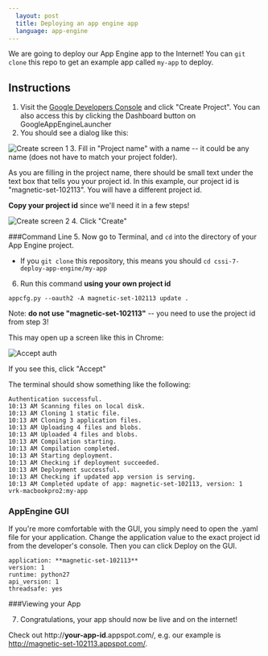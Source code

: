 ```yaml
---
  layout: post
  title: Deploying an app engine app
  language: app-engine
---
```


We are going to deploy our App Engine app to the Internet! You can `git clone` this repo to get an example app called `my-app` to deploy.

##  Instructions

1. Visit the [Google Developers Console](https://console.developers.google.com/project) and click "Create Project". You can also access this by clicking the Dashboard button on GoogleAppEngineLauncher
2. You should see a dialog like this:

  ![Create screen 1](http://i.imgur.com/SME2wp7m.png)
3. Fill in "Project name" with a name -- it could be any name (does not have to match your project folder).

  As you are filling in the project name, there should be small text under the text box that tells you your project id. In this example, our project id is "magnetic-set-102113". You will have a different project id.

  **Copy your project id** since we'll need it in a few steps!

  ![Create screen 2](http://i.imgur.com/ZXVtYHym.png)
4. Click "Create"

###Command Line
5. Now go to Terminal, and `cd` into the directory of your App Engine project.
  * If you `git clone` this repository, this means you should `cd cssi-7-deploy-app-engine/my-app`
6. Run this command **using your own project id**

  `appcfg.py --oauth2 -A magnetic-set-102113 update .`


  Note: **do not use "magnetic-set-102113"** -- you need to use the project id from step 3!

 This may open up a screen like this in Chrome:

 ![Accept auth](http://i.imgur.com/7jYywmRm.png)

 If you see this, click "Accept"

 The terminal should show something like the following:

 ```
Authentication successful.
10:13 AM Scanning files on local disk.
10:13 AM Cloning 1 static file.
10:13 AM Cloning 3 application files.
10:13 AM Uploading 4 files and blobs.
10:13 AM Uploaded 4 files and blobs.
10:13 AM Compilation starting.
10:13 AM Compilation completed.
10:13 AM Starting deployment.
10:13 AM Checking if deployment succeeded.
10:13 AM Deployment successful.
10:13 AM Checking if updated app version is serving.
10:13 AM Completed update of app: magnetic-set-102113, version: 1
vrk-macbookpro2:my-app
```

### AppEngine GUI
If you're more comfortable with the GUI, you simply need to open the .yaml file for your application. Change the application value to the exact project id from the developer's console. Then you can click Deploy on the GUI.
```
application: **magnetic-set-102113**
version: 1
runtime: python27
api_version: 1
threadsafe: yes
```
###Viewing your App

7. Congratulations, your app should now be live and on the internet!

  Check out http://**your-app-id**.appspot.com/, e.g. our example is http://magnetic-set-102113.appspot.com/.  
